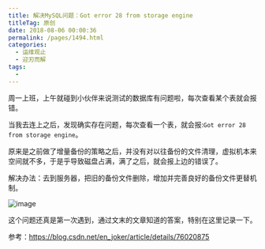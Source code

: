 ```yaml
---
title: 解决MySQL问题：Got error 28 from storage engine
titleTag: 原创
date: 2018-08-06 00:00:36
permalink: /pages/1494.html
categories:
  - 运维观止
  - 迎刃而解
tags:
  - 
---
```


周一上班，上午就碰到小伙伴来说测试的数据库有问题啦，每次查看某个表就会报错。

当我去连上之后，发现确实存在问题，每次查看一个表，就会报:`Got error 28 from storage engine`。

原来是之前做了增量备份的策略之后，并没有对以往备份的文件清理，虚拟机本来空间就不多，于是乎导致磁盘占满，满了之后，就会报上边的错误了。

解决办法：去到服务器，把旧的备份文件删除，增加并完善良好的备份文件更替机制。

![image](http://t.eryajf.net/imgs/2021/09/9ff65af4c3f83531.jpg)

这个问题还真是第一次遇到，通过文末的文章知道的答案，特别在这里记录一下。

参考：https://blog.csdn.net/en_joker/article/details/76020875
